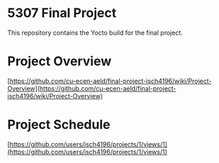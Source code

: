 # 5307 Final Project
This repository contains the Yocto build for the final project.
# Project Overview
[https://github.com/cu-ecen-aeld/final-project-isch4196/wiki/Project-Overview](https://github.com/cu-ecen-aeld/final-project-isch4196/wiki/Project-Overview)
# Project Schedule
[https://github.com/users/isch4196/projects/1/views/1](https://github.com/users/isch4196/projects/1/views/1)
